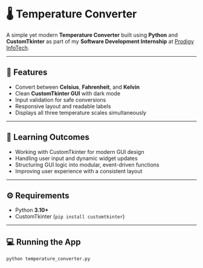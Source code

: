 # 🌡️ Temperature Converter 

A simple yet modern **Temperature Converter** built using **Python** and **CustomTkinter** as part of my **Software Development Internship** at [Prodigy InfoTech](https://www.linkedin.com/company/prodigy-infotech/).

---

## 🚀 Features
- Convert between **Celsius**, **Fahrenheit**, and **Kelvin**
- Clean **CustomTkinter GUI** with dark mode
- Input validation for safe conversions
- Responsive layout and readable labels
- Displays all three temperature scales simultaneously

---

## 🧠 Learning Outcomes
- Working with CustomTkinter for modern GUI design  
- Handling user input and dynamic widget updates  
- Structuring GUI logic into modular, event-driven functions  
- Improving user experience with a consistent layout  

---

## ⚙️ Requirements
- Python **3.10+**
- CustomTkinter (`pip install customtkinter`)

---

## 💻 Running the App
```bash
python temperature_converter.py
```